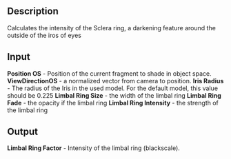 ## Description
Calculates the intensity of the Sclera ring, a darkening feature around the outside of the iros of eyes

## Input
**Position OS** - Position of the current fragment to shade in object space.
**ViewDirectionOS** - a normalized vector from camera to position.
**Iris Radius** -  The radius of the Iris in the used model. For the default model, this value should be 0.225
**Limbal Ring Size** - the width of the limbal ring
**Limbal Ring Fade** - the opacity if the limbal ring
**Limbal Ring Intensity** - the strength of the limbal ring

## Output
**Limbal Ring Factor** - Intensity of the limbal ring (blackscale).